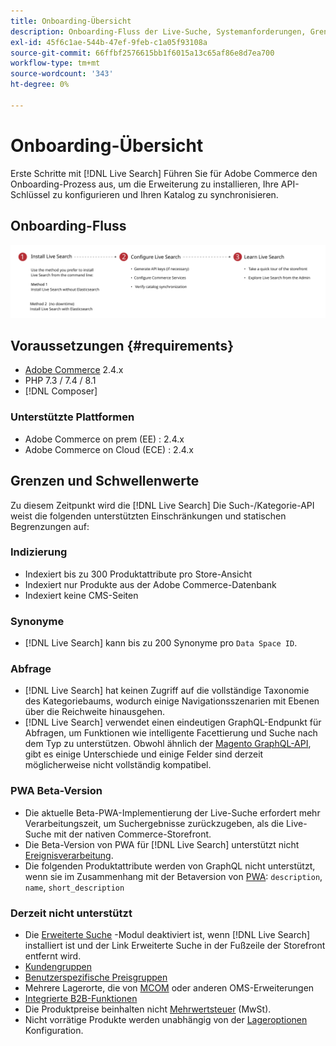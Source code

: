 ```yaml
---
title: Onboarding-Übersicht
description: Onboarding-Fluss der Live-Suche, Systemanforderungen, Grenzen und Einschränkungen
exl-id: 45f6c1ae-544b-47ef-9feb-c1a05f93108a
source-git-commit: 66ffbf2576615bb1f6015a13c65af86e8d7ea700
workflow-type: tm+mt
source-wordcount: '343'
ht-degree: 0%

---
```


# Onboarding-Übersicht

Erste Schritte mit [!DNL Live Search] Führen Sie für Adobe Commerce den Onboarding-Prozess aus, um die Erweiterung zu installieren, Ihre API-Schlüssel zu konfigurieren und Ihren Katalog zu synchronisieren.

## Onboarding-Fluss

![[!DNL Live Search] Onboarding-Diagramm](assets/onboarding-flow.svg)

## Voraussetzungen {#requirements}

* [Adobe Commerce](https://magento.com/products/magento-commerce) 2.4.x
* PHP 7.3 / 7.4 / 8.1
* [!DNL Composer]

### Unterstützte Plattformen

* Adobe Commerce on prem (EE) : 2.4.x
* Adobe Commerce on Cloud (ECE) : 2.4.x

## Grenzen und Schwellenwerte

Zu diesem Zeitpunkt wird die [!DNL Live Search] Die Such-/Kategorie-API weist die folgenden unterstützten Einschränkungen und statischen Begrenzungen auf:

### Indizierung

* Indexiert bis zu 300 Produktattribute pro Store-Ansicht
* Indexiert nur Produkte aus der Adobe Commerce-Datenbank
* Indexiert keine CMS-Seiten

### Synonyme

* [!DNL Live Search] kann bis zu 200 Synonyme pro `Data Space ID`.

### Abfrage

* [!DNL Live Search] hat keinen Zugriff auf die vollständige Taxonomie des Kategoriebaums, wodurch einige Navigationsszenarien mit Ebenen über die Reichweite hinausgehen.
* [!DNL Live Search] verwendet einen eindeutigen GraphQL-Endpunkt für Abfragen, um Funktionen wie intelligente Facettierung und Suche nach dem Typ zu unterstützen. Obwohl ähnlich der [Magento GraphQL-API](https://devdocs.magento.com/guides/v2.4/graphql), gibt es einige Unterschiede und einige Felder sind derzeit möglicherweise nicht vollständig kompatibel.

### PWA Beta-Version

* Die aktuelle Beta-PWA-Implementierung der Live-Suche erfordert mehr Verarbeitungszeit, um Suchergebnisse zurückzugeben, als die Live-Suche mit der nativen Commerce-Storefront.
* Die Beta-Version von PWA für [!DNL Live Search] unterstützt nicht [Ereignisverarbeitung](https://devdocs.magento.com/shared-services/storefront-events-sdk.html).
* Die folgenden Produktattribute werden von GraphQL nicht unterstützt, wenn sie im Zusammenhang mit der Betaversion von [PWA](https://developer.adobe.com/commerce/pwa-studio/): `description`, `name`, `short_description`

### Derzeit nicht unterstützt

* Die [Erweiterte Suche](https://docs.magento.com/user-guide/catalog/search-advanced.html) -Modul deaktiviert ist, wenn [!DNL Live Search] installiert ist und der Link Erweiterte Suche in der Fußzeile der Storefront entfernt wird.
* [Kundengruppen](https://docs.magento.com/user-guide/customers/customer-groups.html)
* [Benutzerspezifische Preisgruppen](https://docs.magento.com/user-guide/catalog/product-price-group.html)
* Mehrere Lagerorte, die von [MCOM](https://docs.magento.com/user-guide/mcom.html) oder anderen OMS-Erweiterungen
* [Integrierte B2B-Funktionen](https://business.adobe.com/products/magento/b2b-ecommerce.html)
* Die Produktpreise beinhalten nicht [Mehrwertsteuer](https://docs.magento.com/user-guide/tax/vat.html) (MwSt).
* Nicht vorrätige Produkte werden unabhängig von der [Lageroptionen](https://docs.magento.com/user-guide/catalog/inventory-options-global.html) Konfiguration.
